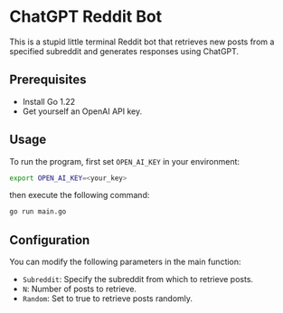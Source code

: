 # ChatGPT Reddit Bot

This is a stupid little terminal Reddit bot that retrieves
new posts from a specified subreddit and generates responses using ChatGPT.

## Prerequisites

- Install Go 1.22
- Get yourself an OpenAI API key.

## Usage

To run the program, first set `OPEN_AI_KEY` in your environment:

```bash
export OPEN_AI_KEY=<your_key>
```

then execute the following command:

```bash
go run main.go
```

## Configuration

You can modify the following parameters in the main function:

- `Subreddit`: Specify the subreddit from which to retrieve posts.
- `N`: Number of posts to retrieve.
- `Random`: Set to true to retrieve posts randomly.
